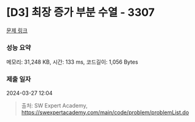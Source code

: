 # [D3] 최장 증가 부분 수열 - 3307 

[문제 링크](https://swexpertacademy.com/main/code/problem/problemDetail.do?contestProbId=AWBOKg-a6l0DFAWr) 

### 성능 요약

메모리: 31,248 KB, 시간: 133 ms, 코드길이: 1,056 Bytes

### 제출 일자

2024-03-27 12:04



> 출처: SW Expert Academy, https://swexpertacademy.com/main/code/problem/problemList.do
